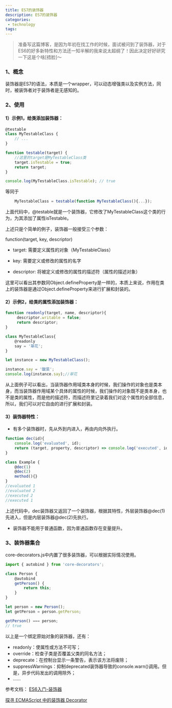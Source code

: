 ```yaml
---
title: ES7的装饰器
description: ES7的装饰器
categories:
 - technology
tags:
---
```


>准备写这篇博客，是因为年初在找工作的时候，面试被问到了装饰器，对于ES6的好多新特性和方法还一知半解的我来说太超纲了！因此决定好好研究一下这是个啥[捂脸]～

### 1、概念

装饰器是ES7的语法，本质是一个wrapper，可以动态增强类以及实例方法，同时，被装饰者对于装饰者是无感知的。

### 2、使用

#### 1）示例1，给类添加装饰器：

```javascript
@testable
class MyTestableClass {
    // ...
}

function testable(target) {
    //这里的target是MyTestableClass类
    target.isTestable = true;
    return target;
}

console.log(MyTestableClass.isTestable); // true
```

等同于

```javascript
    MyTestableClass = testable(function MyTestableClass(){...});
```

上面代码中，@testable就是一个装饰器，它修改了MyTestableClass这个类的行为，为其添加了属性isTestable。

上述只是个简单的例子，装饰器一般接受三个参数：

function(target, key, descriptor)

- target: 需要定义属性的对象（MyTestableClass）

- key: 需要定义或修改的属性的名字

- descriptor: 将被定义或修改的属性的描述符（属性的描述对象）

这里可以看出其参数同Object.defineProperty是一样的，本质上来说，作用在类上的装饰器是通过Object.defineProperty来进行扩展和封装的。

#### 2）示例2，给类的属性添加装饰器：

```javascript
function readonly(target, name, descriptor){
     descriptor.writable = false;
     return descriptor;
}

class MyTestableClass{
    @readonly
    say = '翠花';
}

let instance = new MyTestableClass();

instance.say = '酸菜';
console.log(instance.say);//翠花
```
从上面例子可以看出，当装饰器作用域类本身的时候，我们操作的对象也是类本身，而当装饰器作用域某个具体的属性的时候，我们操作的对象既不是类本身，也不是类的属性，而是他的描述符，而描述符里记录着我们对这个属性的全部信息，所以，我们可以对它自由的进行扩展和封装。

#### 3）装饰器特性：

- 有多个装饰器时，先从外到内进入，再由内向外执行。

```javascript
function dec(id){
    console.log('evaluated', id);
    return (target, property, descriptor) => console.log('executed', id);
}

class Example {
    @dec(1)
    @dec(2)
    method(){}
}
//evaluated 1
//evaluated 2
//executed 2
//executed 1
```

上述代码中，dec装饰器又返回了一个装饰器，根据其特性，外层装饰器@dec(1)先进入，但是内层装饰器@dec(2)先执行。

- 装饰器不能用于普通函数，因为普通函数存在变量提升。

### 3、装饰器集合

core-decorators.js中内置了很多装饰器，可以根据实际情况使用。

```javascript
import { autobind } from 'core-decorators';

class Person {
    @autobind
    getPerson() {
        return this;
    }
}

let person = new Person();
let getPerson = person.getPerson;

getPerson() === person;
// true
```

以上是一个绑定原始对象的装饰器，还有：

- readonly：使属性或方法不可写；
- override：检查子类是否覆盖父类的同名方法；
- deprecate：在控制台显示一条警告，表示该方法将废除；
- suppressWarnings：抑制deprecated装饰器导致的console.warn()调用。但是，异步代码发出的调用除外；
- ......

参考文档：
[ES6入门-装饰器](http://es6.ruanyifeng.com/#docs/decorator)

[探寻 ECMAScript 中的装饰器 Decorator](https://github.com/rccoder/blog/issues/23)
